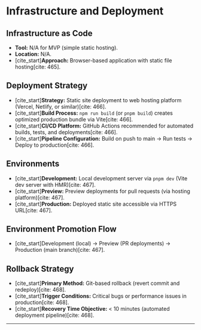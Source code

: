 # Infrastructure and Deployment

## Infrastructure as Code

  * **Tool:** N/A for MVP (simple static hosting).
  * **Location:** N/A.
  * [cite\_start]**Approach:** Browser-based application with static file hosting[cite: 465].

## Deployment Strategy

  * [cite\_start]**Strategy:** Static site deployment to web hosting platform (Vercel, Netlify, or similar)[cite: 466].
  * [cite\_start]**Build Process:** `npm run build` (or `pnpm build`) creates optimized production bundle via Vite[cite: 466].
  * [cite\_start]**CI/CD Platform:** GitHub Actions recommended for automated builds, tests, and deployments[cite: 466].
  * [cite\_start]**Pipeline Configuration:** Build on push to main → Run tests → Deploy to production[cite: 466].

## Environments

  * [cite\_start]**Development:** Local development server via `pnpm dev` (Vite dev server with HMR)[cite: 467].
  * [cite\_start]**Preview:** Preview deployments for pull requests (via hosting platform)[cite: 467].
  * [cite\_start]**Production:** Deployed static site accessible via HTTPS URL[cite: 467].

## Environment Promotion Flow

  * [cite\_start]Development (local) → Preview (PR deployments) → Production (main branch)[cite: 467].

## Rollback Strategy

  * [cite\_start]**Primary Method:** Git-based rollback (revert commit and redeploy)[cite: 468].
  * [cite\_start]**Trigger Conditions:** Critical bugs or performance issues in production[cite: 468].
  * [cite\_start]**Recovery Time Objective:** < 10 minutes (automated deployment pipeline)[cite: 468].

-----

